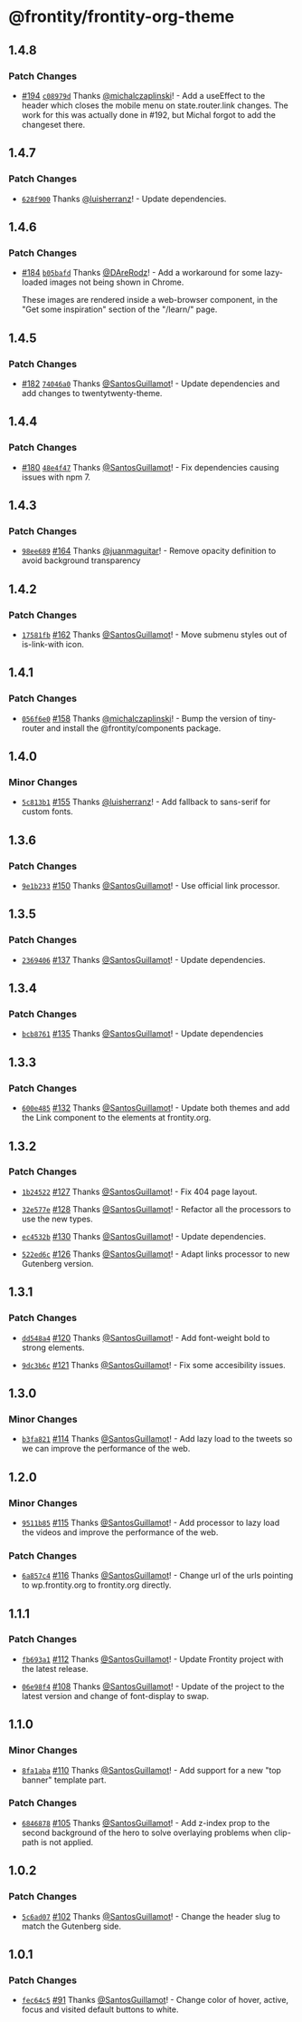 # @frontity/frontity-org-theme

## 1.4.8

### Patch Changes

- [#194](https://github.com/frontity/frontity.org/pull/194) [`c08979d`](https://github.com/frontity/frontity.org/commit/c08979d0f35b5a83b6aa39e78d0a2c23d185bb92) Thanks [@michalczaplinski](https://github.com/michalczaplinski)! - Add a useEffect to the header which closes the mobile menu on state.router.link changes. The work for this was actually done in #192, but Michal forgot to add the changeset there.

## 1.4.7

### Patch Changes

- [`628f900`](https://github.com/frontity/frontity.org/commit/628f90031c87beee9a5259b535615817f9e472b2) Thanks [@luisherranz](https://github.com/luisherranz)! - Update dependencies.

## 1.4.6

### Patch Changes

- [#184](https://github.com/frontity/frontity.org/pull/184) [`b05bafd`](https://github.com/frontity/frontity.org/commit/b05bafd370b4eb121df2b13e9d8745b5a2c0699e) Thanks [@DAreRodz](https://github.com/DAreRodz)! - Add a workaround for some lazy-loaded images not being shown in Chrome.

  These images are rendered inside a web-browser component, in the "Get some inspiration" section of the "/learn/" page.

## 1.4.5

### Patch Changes

- [#182](https://github.com/frontity/frontity.org/pull/182) [`74046a0`](https://github.com/frontity/frontity.org/commit/74046a0a85853e60f501d5dcd43ea361176b6915) Thanks [@SantosGuillamot](https://github.com/SantosGuillamot)! - Update dependencies and add changes to twentytwenty-theme.

## 1.4.4

### Patch Changes

- [#180](https://github.com/frontity/frontity.org/pull/180) [`48e4f47`](https://github.com/frontity/frontity.org/commit/48e4f47b58ddee1e2d3702d13d696d3d80d3c2a7) Thanks [@SantosGuillamot](https://github.com/SantosGuillamot)! - Fix dependencies causing issues with npm 7.

## 1.4.3

### Patch Changes

- [`98ee689`](https://github.com/frontity/frontity.org/commit/98ee6890c39e189ffb1187a2d03a95c202beddc9) [#164](https://github.com/frontity/frontity.org/pull/164) Thanks [@juanmaguitar](https://github.com/juanmaguitar)! - Remove opacity definition to avoid background transparency

## 1.4.2

### Patch Changes

- [`17581fb`](https://github.com/frontity/frontity.org/commit/17581fbac7880c2039f7ed1b78f82561d9f37b50) [#162](https://github.com/frontity/frontity.org/pull/162) Thanks [@SantosGuillamot](https://github.com/SantosGuillamot)! - Move submenu styles out of is-link-with icon.

## 1.4.1

### Patch Changes

- [`056f6e0`](https://github.com/frontity/frontity.org/commit/056f6e0c1dcb1ae3f0dc8815f5ee212676a1b8f4) [#158](https://github.com/frontity/frontity.org/pull/158) Thanks [@michalczaplinski](https://github.com/michalczaplinski)! - Bump the version of tiny-router and install the @frontity/components package.

## 1.4.0

### Minor Changes

- [`5c813b1`](https://github.com/frontity/frontity.org/commit/5c813b15ca21f0428a6eb699f5a8cf5f3234f2ca) [#155](https://github.com/frontity/frontity.org/pull/155) Thanks [@luisherranz](https://github.com/luisherranz)! - Add fallback to sans-serif for custom fonts.

## 1.3.6

### Patch Changes

- [`9e1b233`](https://github.com/frontity/frontity.org/commit/9e1b2332937e16c41c2a8cc88feaefc43062d0ec) [#150](https://github.com/frontity/frontity.org/pull/150) Thanks [@SantosGuillamot](https://github.com/SantosGuillamot)! - Use official link processor.

## 1.3.5

### Patch Changes

- [`2369406`](https://github.com/frontity/frontity.org/commit/2369406b5ce2a9667b04d913a7bc270493d13566) [#137](https://github.com/frontity/frontity.org/pull/137) Thanks [@SantosGuillamot](https://github.com/SantosGuillamot)! - Update dependencies.

## 1.3.4

### Patch Changes

- [`bcb8761`](https://github.com/frontity/frontity.org/commit/bcb87619c47538236de7ccd0329c350651ac6ab5) [#135](https://github.com/frontity/frontity.org/pull/135) Thanks [@SantosGuillamot](https://github.com/SantosGuillamot)! - Update dependencies

## 1.3.3

### Patch Changes

- [`600e485`](https://github.com/frontity/frontity.org/commit/600e48564ede9a04901e48e3d993bbe5ce210bf2) [#132](https://github.com/frontity/frontity.org/pull/132) Thanks [@SantosGuillamot](https://github.com/SantosGuillamot)! - Update both themes and add the Link component to the <a> elements at frontity.org.

## 1.3.2

### Patch Changes

- [`1b24522`](https://github.com/frontity/frontity.org/commit/1b24522fa169c8fc7ebdebc37850d2574a643db9) [#127](https://github.com/frontity/frontity.org/pull/127) Thanks [@SantosGuillamot](https://github.com/SantosGuillamot)! - Fix 404 page layout.

* [`32e577e`](https://github.com/frontity/frontity.org/commit/32e577e16078efb8dcdc177d950b42c5cce15623) [#128](https://github.com/frontity/frontity.org/pull/128) Thanks [@SantosGuillamot](https://github.com/SantosGuillamot)! - Refactor all the processors to use the new types.

- [`ec4532b`](https://github.com/frontity/frontity.org/commit/ec4532b676a0dc75bc3e7379ef30ce9748cdedb7) [#130](https://github.com/frontity/frontity.org/pull/130) Thanks [@SantosGuillamot](https://github.com/SantosGuillamot)! - Update dependencies.

* [`522ed6c`](https://github.com/frontity/frontity.org/commit/522ed6c1ecedb68b5c31015ac98af11beecd5867) [#126](https://github.com/frontity/frontity.org/pull/126) Thanks [@SantosGuillamot](https://github.com/SantosGuillamot)! - Adapt links processor to new Gutenberg version.

## 1.3.1

### Patch Changes

- [`dd548a4`](https://github.com/frontity/frontity.org/commit/dd548a47d666529497fb0aea32da24d2b2a608a3) [#120](https://github.com/frontity/frontity.org/pull/120) Thanks [@SantosGuillamot](https://github.com/SantosGuillamot)! - Add font-weight bold to strong elements.

* [`9dc3b6c`](https://github.com/frontity/frontity.org/commit/9dc3b6c208ae0a9522db39a81524c6814bcf69fa) [#121](https://github.com/frontity/frontity.org/pull/121) Thanks [@SantosGuillamot](https://github.com/SantosGuillamot)! - Fix some accesibility issues.

## 1.3.0

### Minor Changes

- [`b3fa821`](https://github.com/frontity/frontity.org/commit/b3fa8214944ae34128368b8ab38a4842f6d0a3d6) [#114](https://github.com/frontity/frontity.org/pull/114) Thanks [@SantosGuillamot](https://github.com/SantosGuillamot)! - Add lazy load to the tweets so we can improve the performance of the web.

## 1.2.0

### Minor Changes

- [`9511b85`](https://github.com/frontity/frontity.org/commit/9511b85815ad433158d903b28082babfaa50f2b8) [#115](https://github.com/frontity/frontity.org/pull/115) Thanks [@SantosGuillamot](https://github.com/SantosGuillamot)! - Add processor to lazy load the videos and improve the performance of the web.

### Patch Changes

- [`6a857c4`](https://github.com/frontity/frontity.org/commit/6a857c40a3aebfa6923143d8b717ef26105baaf5) [#116](https://github.com/frontity/frontity.org/pull/116) Thanks [@SantosGuillamot](https://github.com/SantosGuillamot)! - Change url of the urls pointing to wp.frontity.org to frontity.org directly.

## 1.1.1

### Patch Changes

- [`fb693a1`](https://github.com/frontity/frontity.org/commit/fb693a11962d820718bb65bdf9bba01ed40b31a3) [#112](https://github.com/frontity/frontity.org/pull/112) Thanks [@SantosGuillamot](https://github.com/SantosGuillamot)! - Update Frontity project with the latest release.

* [`06e98f4`](https://github.com/frontity/frontity.org/commit/06e98f4930715698a84e51dfc5eef2ee3ea9659c) [#108](https://github.com/frontity/frontity.org/pull/108) Thanks [@SantosGuillamot](https://github.com/SantosGuillamot)! - Update of the project to the latest version and change of font-display to swap.

## 1.1.0

### Minor Changes

- [`8fa1aba`](https://github.com/frontity/frontity.org/commit/8fa1aba4578b333872d2d94929b11c3d7bb2872d) [#110](https://github.com/frontity/frontity.org/pull/110) Thanks [@SantosGuillamot](https://github.com/SantosGuillamot)! - Add support for a new "top banner" template part.

### Patch Changes

- [`6846878`](https://github.com/frontity/frontity.org/commit/68468781158842ccd968a17baf022581a331966f) [#105](https://github.com/frontity/frontity.org/pull/105) Thanks [@SantosGuillamot](https://github.com/SantosGuillamot)! - Add z-index prop to the second background of the hero to solve overlaying problems when clip-path is not applied.

## 1.0.2

### Patch Changes

- [`5c6ad07`](https://github.com/frontity/frontity.org/commit/5c6ad07ede355447fa70623ea073473a988c6ee3) [#102](https://github.com/frontity/frontity.org/pull/102) Thanks [@SantosGuillamot](https://github.com/SantosGuillamot)! - Change the header slug to match the Gutenberg side.

## 1.0.1

### Patch Changes

- [`fec64c5`](https://github.com/frontity/frontity.org/commit/fec64c57aab0cfb550b521635c5091495c492f73) [#91](https://github.com/frontity/frontity.org/pull/91) Thanks [@SantosGuillamot](https://github.com/SantosGuillamot)! - Change color of hover, active, focus and visited default buttons to white.
